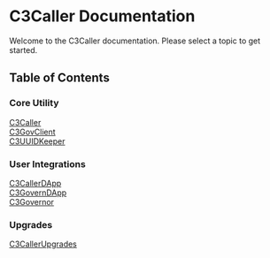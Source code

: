 # C3Caller Documentation

Welcome to the C3Caller documentation. Please select a topic to get started.

## Table of Contents

### Core Utility

[C3Caller](./C3Caller.md)\
[C3GovClient](./gov/C3GovClient.md)\
[C3UUIDKeeper](./uuid/C3UUIDKeeper.md)

### User Integrations

[C3CallerDApp](./dapp/C3CallerDApp.md)\
[C3GovernDApp](./gov/C3GovernDApp.md)\
[C3Governor](./gov/C3Governor.md)

### Upgrades

[C3CallerUpgrades](./upgradeable/C3Upgrades.md)
